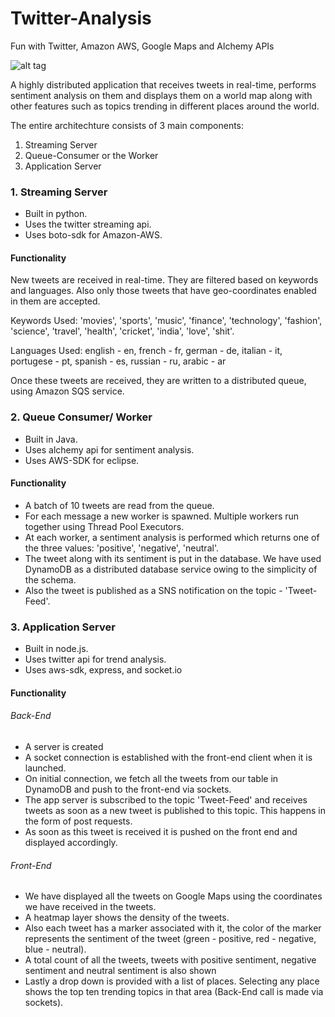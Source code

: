 # Twitter-Analysis
Fun with Twitter, Amazon AWS, Google Maps and Alchemy APIs

![alt tag](https://raw.github.com/bahuljain/Twitter-Analysis/master/screenshot.jpg)

A highly distributed application that receives tweets in real-time, performs sentiment analysis on them and displays them on a world map along with other features such as topics trending in different places around the world.

The entire architechture consists of 3 main components:

1. Streaming Server
2. Queue-Consumer or the Worker
3. Application Server

### 1. Streaming Server
- Built in python.
- Uses the twitter streaming api.
- Uses boto-sdk for Amazon-AWS.

#### Functionality
New tweets are received in real-time. They are filtered based on keywords and languages. Also only those tweets that have geo-coordinates enabled in them are accepted.

Keywords Used: 'movies', 'sports', 'music', 'finance', 'technology', 'fashion', 'science', 'travel', 'health', 'cricket', 'india', 'love', 'shit'.

Languages Used: english - en, french - fr, german - de, italian - it, portugese - pt, spanish - es, russian - ru, arabic - ar
 
Once these tweets are received, they are written to a distributed queue, using Amazon SQS service.

### 2. Queue Consumer/ Worker
- Built in Java.
- Uses alchemy api for sentiment analysis.
- Uses AWS-SDK for eclipse.

#### Functionality
- A batch of 10 tweets are read from the queue.
- For each message a new worker is spawned. Multiple workers run together using Thread Pool Executors.
- At each worker, a sentiment analysis is performed which returns one of the three values: 'positive', 'negative', 'neutral'.
- The tweet along with its sentiment is put in the database. We have used DynamoDB as a distributed database service owing to the simplicity of the schema.
- Also the tweet is published as a SNS notification on the topic - 'Tweet-Feed'.

### 3. Application Server
- Built in node.js.
- Uses twitter api for trend analysis.
- Uses aws-sdk, express, and socket.io

#### Functionality
###### Back-End
- A server is created
- A socket connection is established with the front-end client when it is launched.
- On initial connection, we fetch all the tweets from our table in DynamoDB and push to the front-end via sockets.
- The app server is subscribed to the topic 'Tweet-Feed' and receives tweets as soon as a new tweet is published to this topic. This happens in the form of post requests.
- As soon as this tweet is received it is pushed on the front end and displayed accordingly.

###### Front-End
- We have displayed all the tweets on Google Maps using the coordinates we have received in the tweets.
- A heatmap layer shows the density of the tweets.
- Also each tweet has a marker associated with it, the color of the marker represents the sentiment of the tweet (green - positive, red - negative, blue - neutral).
- A total count of all the tweets, tweets with positive sentiment, negative sentiment and neutral sentiment is also shown
- Lastly a drop down is provided with a list of places. Selecting any place shows the top ten trending topics in that area (Back-End call is made via sockets).

